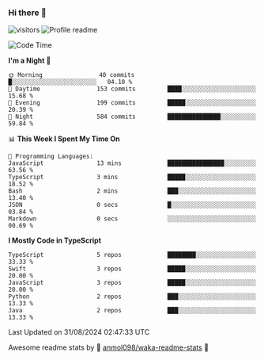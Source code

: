 ### Hi there 👋  
![visitors](https://visitor-badge.laobi.icu/badge?page_id=leverglowh) ![Profile readme](https://github.com/leverglowh/leverglowh/workflows/Profile%20readme/badge.svg?branch=master)

<!--START_SECTION:waka-->
![Code Time](http://img.shields.io/badge/Code%20Time-2%2C930%20hrs%2033%20mins-blue)

**I'm a Night 🦉** 

```text
🌞 Morning                40 commits          █░░░░░░░░░░░░░░░░░░░░░░░░   04.10 % 
🌆 Daytime                153 commits         ████░░░░░░░░░░░░░░░░░░░░░   15.68 % 
🌃 Evening                199 commits         █████░░░░░░░░░░░░░░░░░░░░   20.39 % 
🌙 Night                  584 commits         ███████████████░░░░░░░░░░   59.84 % 
```


📊 **This Week I Spent My Time On** 

```text
💬 Programming Languages: 
JavaScript               13 mins             ████████████████░░░░░░░░░   63.56 % 
TypeScript               3 mins              █████░░░░░░░░░░░░░░░░░░░░   18.52 % 
Bash                     2 mins              ███░░░░░░░░░░░░░░░░░░░░░░   13.40 % 
JSON                     0 secs              █░░░░░░░░░░░░░░░░░░░░░░░░   03.84 % 
Markdown                 0 secs              ░░░░░░░░░░░░░░░░░░░░░░░░░   00.69 % 
```

**I Mostly Code in TypeScript** 

```text
TypeScript               5 repos             ████████░░░░░░░░░░░░░░░░░   33.33 % 
Swift                    3 repos             █████░░░░░░░░░░░░░░░░░░░░   20.00 % 
JavaScript               3 repos             █████░░░░░░░░░░░░░░░░░░░░   20.00 % 
Python                   2 repos             ███░░░░░░░░░░░░░░░░░░░░░░   13.33 % 
Java                     2 repos             ███░░░░░░░░░░░░░░░░░░░░░░   13.33 % 
```




 Last Updated on 31/08/2024 02:47:33 UTC
<!--END_SECTION:waka-->


Awesome readme stats by :star2: [anmol098/waka-readme-stats](https://github.com/anmol098/waka-readme-stats) :star2:

